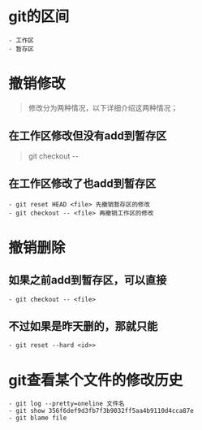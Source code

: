 # git的区间
    - 工作区
    - 暂存区

# 撤销修改
> 修改分为两种情况，以下详细介绍这两种情况；
## 在工作区修改但没有add到暂存区
> git checkout -- <file>

## 在工作区修改了也add到暂存区    
    - git reset HEAD <file> 先撤销暂存区的修改
    - git checkout -- <file> 再撤销工作区的修改


# 撤销删除
## 如果之前add到暂存区，可以直接
    - git checkout -- <file>

## 不过如果是昨天删的，那就只能
    - git reset --hard <id>>
    

# git查看某个文件的修改历史
    - git log --pretty=oneline 文件名
    - git show 356f6def9d3fb7f3b9032ff5aa4b9110d4cca87e
    - git blame file

